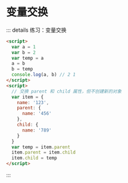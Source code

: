 # 变量交换

<!-- #region demo -->

::: details 练习：变量交换

```html
<script>
  var a = 1
  var b = 2
  var temp = a
  a = b
  b = temp
  console.log(a, b) // 2 1
</script>
<script>
  // 交换 parent 和 child 属性，但不创建新的对象
  var item = {
    name: '123',
    parent: {
      name: '456'
    },
    child: {
      name: '789'
    }
  }
  var temp = item.parent
  item.parent = item.child
  item.child = temp
</script>
```

:::

<!-- #endregion demo -->
